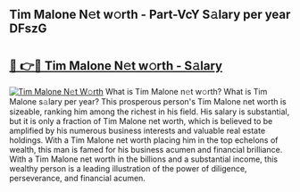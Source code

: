## Tim Malone N𝚎t w𝚘rth - Part-VcY S𝚊lary per year DFszG

# <h2><a href="http://gc48mc4.nevu.top/?p=Tim+Malone">🔗 👉🔴 Tim Malone N𝚎t w𝚘rth - S𝚊lary</a></h2>

[![Tim Malone N𝚎t W𝚘rth](https://i.imgur.com/Oavwk0R.jpeg)](http://gc48mc4.nevu.top/?p=Tim+Malone)
What is Tim Malone n𝚎t w𝚘rth? What is Tim Malone s𝚊lary per year?
This prosperous person's Tim Malone net worth is sizeable, ranking him among the richest in his field. His salary is substantial, but it is only a fraction of Tim Malone net worth, which is believed to be amplified by his numerous business interests and valuable real estate holdings. With a Tim Malone net worth placing him in the top echelons of wealth, this man is famed for his business acumen and financial brilliance. With a Tim Malone net worth in the billions and a substantial income, this wealthy person is a leading illustration of the power of diligence, perseverance, and financial acumen.
